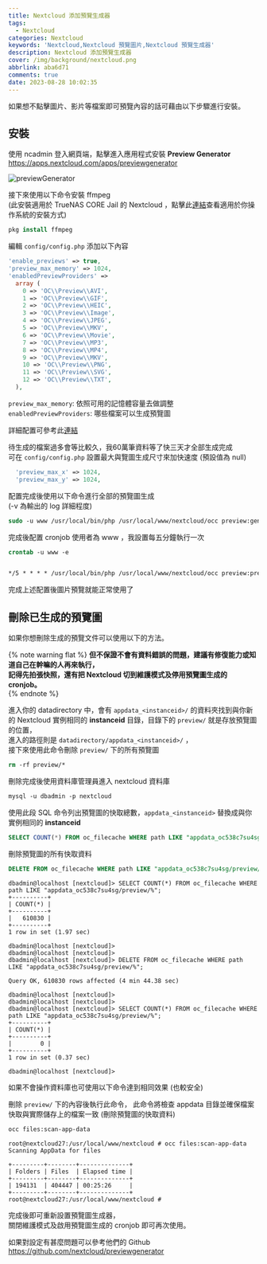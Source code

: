 ```yaml
---
title: Nextcloud 添加預覽生成器
tags:
  - Nextcloud
categories: Nextcloud
keywords: 'Nextcloud,Nextcloud 預覽圖片,Nextcloud 預覽生成器'
description: Nextcloud 添加預覽生成器
cover: /img/background/nextcloud.png
abbrlink: aba6d71
comments: true
date: 2023-08-28 10:02:35
---
```



如果想不點擊圖片、影片等檔案即可預覽內容的話可藉由以下步驟進行安裝。  


## 安裝

使用 ncadmin 登入網頁端，點擊進入應用程式安裝 **Preview Generator**   
https://apps.nextcloud.com/apps/previewgenerator  

![previewGenerator](/img/blogs/aba6d71/previewGenerator.png)

接下來使用以下命令安裝 ffmpeg  
(此安裝適用於 TrueNAS CORE Jail 的 Nextcloud ，點擊此[連結](https://ffmpeg.org/download.html)查看適用於你操作系統的安裝方式)  

```tcsh
pkg install ffmpeg
```

編輯 `config/config.php` 添加以下內容

```php
'enable_previews' => true,
'preview_max_memory' => 1024,
'enabledPreviewProviders' =>
  array (
    0 => 'OC\\Preview\\AVI',
    1 => 'OC\\Preview\\GIF',
    2 => 'OC\\Preview\\HEIC',
    3 => 'OC\\Preview\\Image',
    4 => 'OC\\Preview\\JPEG',
    5 => 'OC\\Preview\\MKV',
    6 => 'OC\\Preview\\Movie',
    7 => 'OC\\Preview\\MP3',
    8 => 'OC\\Preview\\MP4',
    9 => 'OC\\Preview\\MKV',
    10 => 'OC\\Preview\\PNG',
    11 => 'OC\\Preview\\SVG',
    12 => 'OC\\Preview\\TXT',
  ),

```

`preview_max_memory`: 依照可用的記憶體容量去做調整  
`enabledPreviewProviders`: 哪些檔案可以生成預覽圖  

詳細配置可參考此[連結](https://docs.nextcloud.com/server/latest/admin_manual/configuration_server/config_sample_php_parameters.html#enabledpreviewproviders)  


待生成的檔案過多會等比較久，我60萬筆資料等了快三天才全部生成完成  
可在 `config/config.php` 設置最大與覽圖生成尺寸來加快速度 (預設值為 null)  

```php
  'preview_max_x' => 1024,
  'preview_max_y' => 1024,
```

配置完成後使用以下命令進行全部的預覽圖生成  
(-v 為輸出的 log 詳細程度)  
```tcsh
sudo -u www /usr/local/bin/php /usr/local/www/nextcloud/occ preview:generate-all -vvv
```



完成後配置 cronjob 使用者為 www ，我設置每五分鐘執行一次  
```tcsh
crontab -u www -e


*/5 * * * * /usr/local/bin/php /usr/local/www/nextcloud/occ preview:pre-generate -v
```

完成上述配置後圖片預覽就能正常使用了  


## 刪除已生成的預覽圖

如果你想刪除生成的預覽文件可以使用以下的方法。  

{% note warning flat %}
**但不保證不會有資料錯誤的問題，建議有修復能力或知道自己在幹嘛的人再來執行，**  
**記得先拍張快照，還有把 Nextcloud 切到維護模式及停用預覽圖生成的 cronjob。**  
{% endnote %}

進入你的 datadirectory 中，會有 `appdata_<instanceid>/` 的資料夾找到與你新的 Nextcloud 實例相同的 **instanceid** 目錄，目錄下的 `preview/` 就是存放預覽圖的位置，  
進入的路徑則是 `datadirectory/appdata_<instanceid>/` ，  
接下來使用此命令刪除 `preview/` 下的所有預覽圖  

```tcsh
rm -rf preview/*
```

刪除完成後使用資料庫管理員進入 nextcloud 資料庫
```tcsh
mysql -u dbadmin -p nextcloud
```

使用此段 SQL 命令列出預覽圖的快取總數，`appdata_<instanceid>` 替換成與你實例相同的 **instanceid**   
```sql
SELECT COUNT(*) FROM oc_filecache WHERE path LIKE "appdata_oc538c7su4sg/preview/%";
```

刪除預覽圖的所有快取資料  
```sql
DELETE FROM oc_filecache WHERE path LIKE "appdata_oc538c7su4sg/preview/%";
```


```
dbadmin@localhost [nextcloud]> SELECT COUNT(*) FROM oc_filecache WHERE path LIKE "appdata_oc538c7su4sg/preview/%";
+----------+
| COUNT(*) |
+----------+
|   610830 |
+----------+
1 row in set (1.97 sec)

dbadmin@localhost [nextcloud]> 
dbadmin@localhost [nextcloud]> 
dbadmin@localhost [nextcloud]> DELETE FROM oc_filecache WHERE path LIKE "appdata_oc538c7su4sg/preview/%";

Query OK, 610830 rows affected (4 min 44.38 sec)

dbadmin@localhost [nextcloud]> 
dbadmin@localhost [nextcloud]> 
dbadmin@localhost [nextcloud]> SELECT COUNT(*) FROM oc_filecache WHERE path LIKE "appdata_oc538c7su4sg/preview/%";
+----------+
| COUNT(*) |
+----------+
|        0 |
+----------+
1 row in set (0.37 sec)

dbadmin@localhost [nextcloud]> 
```


如果不會操作資料庫也可使用以下命令達到相同效果 (也較安全)  

刪除 `preview/` 下的內容後執行此命令，
此命令將檢查 appdata 目錄並確保檔案快取與實際儲存上的檔案一致 (刪除預覽圖的快取資料)  
```tcsh
occ files:scan-app-data
```

```
root@nextcloud27:/usr/local/www/nextcloud # occ files:scan-app-data
Scanning AppData for files

+---------+--------+--------------+
| Folders | Files  | Elapsed time |
+---------+--------+--------------+
| 194131  | 404447 | 00:25:26     |
+---------+--------+--------------+
root@nextcloud27:/usr/local/www/nextcloud # 
```


完成後即可重新設置預覽圖生成器，  
關閉維護模式及啟用預覽圖生成的 cronjob 即可再次使用。  


如果對設定有甚麼問題可以參考他們的 Github  
https://github.com/nextcloud/previewgenerator  
